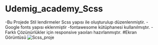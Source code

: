 # Udemig_academy_Scss
-Bu Projede Stil lendirmeler Scss yapısı ile oluşturulup düzenlenmiştir.
-Google fonts yapısı eklenmiştir
-fontawesome kütüphanesi kullanılmıştır.
-Farklı Çözünürlükler için responsive yaoıları hazırlanmıştır.
#Ekran Görüntüsü
![Scss_proje](https://github.com/aliozturktr61/Udemig_academy_Scss/assets/164010523/331fc99f-9ffb-4df4-8676-8c48608c29b2)
